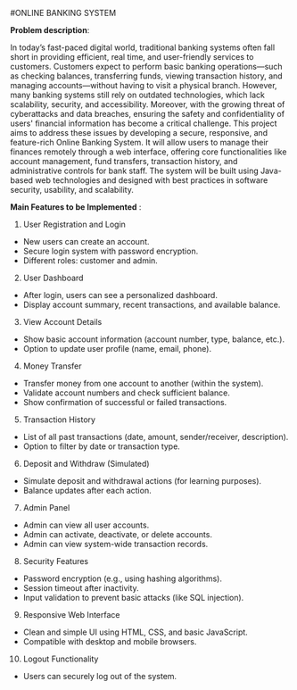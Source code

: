 #ONLINE BANKING SYSTEM

**Problem description**: 

In today’s fast-paced digital world, traditional banking systems often fall short in providing efficient, real
time, and user-friendly services to customers. Customers expect to perform basic banking operations—such 
as checking balances, transferring funds, viewing transaction history, and managing accounts—without 
having to visit a physical branch. 
However, many banking systems still rely on outdated technologies, which lack scalability, security, and 
accessibility. Moreover, with the growing threat of cyberattacks and data breaches, ensuring the safety and 
confidentiality of users' financial information has become a critical challenge. 
This project aims to address these issues by developing a secure, responsive, and feature-rich Online 
Banking System. It will allow users to manage their finances remotely through a web interface, offering 
core functionalities like account management, fund transfers, transaction history, and administrative 
controls for bank staff. The system will be built using Java-based web technologies and designed with best 
practices in software security, usability, and scalability. 

  **Main Features to be Implemented** : 
1. User Registration and Login 
-  New users can create an account. 
- Secure login system with password encryption. 
- Different roles: customer and admin. 
2. User Dashboard 
- After login, users can see a personalized dashboard. 
- Display account summary, recent transactions, and available balance. 
3. View Account Details 
- Show basic account information (account number, type, balance, etc.). 
- Option to update user profile (name, email, phone). 
4. Money Transfer 
- Transfer money from one account to another (within the system). 
- Validate account numbers and check sufficient balance. 
- Show confirmation of successful or failed transactions. 
5. Transaction History 
- List of all past transactions (date, amount, sender/receiver, description). 
- Option to filter by date or transaction type. 
6. Deposit and Withdraw (Simulated) 
- Simulate deposit and withdrawal actions (for learning purposes). 
- Balance updates after each action. 
7. Admin Panel 
- Admin can view all user accounts. 
- Admin can activate, deactivate, or delete accounts. 
- Admin can view system-wide transaction records. 
8. Security Features 
- Password encryption (e.g., using hashing algorithms). 
- Session timeout after inactivity. 
- Input validation to prevent basic attacks (like SQL injection). 
9. Responsive Web Interface 
- Clean and simple UI using HTML, CSS, and basic JavaScript. 
- Compatible with desktop and mobile browsers. 
10. Logout Functionality 
- Users can securely log out of the system. 
